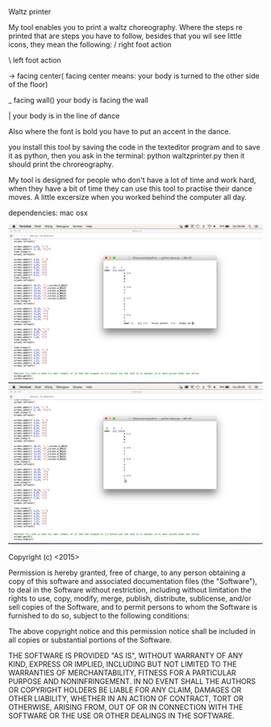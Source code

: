 
Waltz printer

My tool enables you to print a waltz choreography. Where the steps re printed that are steps you have to follow, besides that you wil see little icons, they mean the following:
/ right foot action

\ left foot action

-> facing center( facing center means:  your body is turned to the other side of the floor)

_ facing wall() your body is facing the wall

| your body is in the line of dance

Also where the font is bold you have to put an accent in the dance.

you install this tool by saving the code in the texteditor program and to save it as python, then you ask in the terminal: python
waltzprinter.py then it should print the chroreography.
 
 My tool is designed for people who don't have a lot of time and work hard, when they have a bit of time they can use this tool to practise their dance moves. A little excersize when you worked behind the computer all day.
 
dependencies: mac osx 
 
 ![screen](screen.png)
  ![screen2](screen2.png)
 
 
 Copyright (c) <2015> <Martijn de Lange>

Permission is hereby granted, free of charge, to any person obtaining a copy of this software and associated documentation files (the "Software"), to deal in the Software without restriction, including without limitation the rights to use, copy, modify, merge, publish, distribute, sublicense, and/or sell copies of the Software, and to permit persons to whom the Software is furnished to do so, subject to the following conditions:

The above copyright notice and this permission notice shall be included in all copies or substantial portions of the Software.

THE SOFTWARE IS PROVIDED "AS IS", WITHOUT WARRANTY OF ANY KIND, EXPRESS OR IMPLIED, INCLUDING BUT NOT LIMITED TO THE WARRANTIES OF MERCHANTABILITY, FITNESS FOR A PARTICULAR PURPOSE AND NONINFRINGEMENT. IN NO EVENT SHALL THE AUTHORS OR COPYRIGHT HOLDERS BE LIABLE FOR ANY CLAIM, DAMAGES OR OTHER LIABILITY, WHETHER IN AN ACTION OF CONTRACT, TORT OR OTHERWISE, ARISING FROM, OUT OF OR IN CONNECTION WITH THE SOFTWARE OR THE USE OR OTHER DEALINGS IN THE SOFTWARE.

 
 
 
